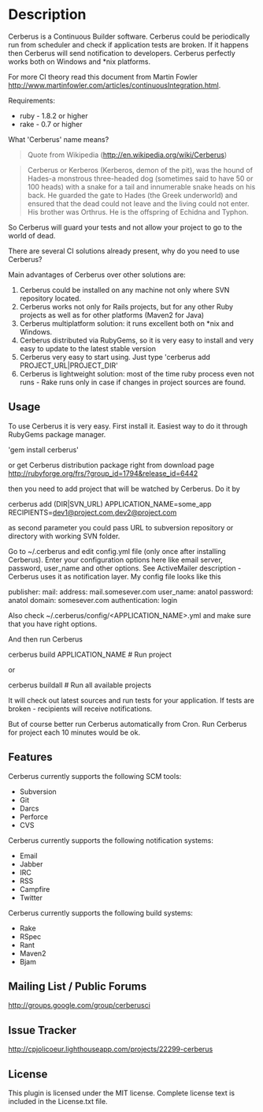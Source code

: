 # Description

Cerberus is a Continuous Builder software. Cerberus could be periodically run from scheduler and check if application tests are broken. If it happens then Cerberus will send notification to developers. Cerberus perfectly works both on Windows and *nix platforms.

For more CI theory read this document from Martin Fowler 
http://www.martinfowler.com/articles/continuousIntegration.html.

Requirements: 
*  ruby - 1.8.2 or higher
*  rake - 0.7 or higher

What 'Cerberus' name means?
> Quote from Wikipedia (http://en.wikipedia.org/wiki/Cerberus)

> Cerberus or Kerberos (Kerberos, demon of the pit), was the hound of Hades-a monstrous three-headed dog (sometimes said to have 50 or 100 heads) with a snake for a tail and innumerable snake heads on his back.
He guarded the gate to Hades (the Greek underworld) and ensured that the dead could not leave and the living could not enter. His brother was Orthrus. He is the offspring of Echidna and Typhon.


So Cerberus will guard your tests and not allow your project to go to the world of dead. 

There are several CI solutions already present, why do you need to use Cerberus?

Main advantages of Cerberus over other solutions are:
1. Cerberus could be installed on any machine not only where SVN repository located.
2. Cerberus works not only for Rails projects, but for any other Ruby projects as well as for other platforms (Maven2 for Java)
3. Cerberus multiplatform solution: it runs excellent both on *nix and Windows.
4. Cerberus distributed via RubyGems, so it is very easy to install and very easy to update to the latest stable version
5. Cerberus very easy to start using. Just type 'cerberus add PROJECT_URL|PROJECT_DIR'
6. Cerberus is lightweight solution: most of the time ruby process even not runs - Rake runs only in case if changes in project sources are found.

## Usage
 
To use Cerberus it is very easy. First install it. Easiest way to do it through RubyGems package manager.

'gem install cerberus'

or get Cerberus distribution package right from download page http://rubyforge.org/frs/?group_id=1794&release_id=6442

then you need to add project that will be watched by Cerberus. Do it by

cerberus add (DIR|SVN_URL) APPLICATION_NAME=some_app RECIPIENTS=dev1@project.com,dev2@project.com

as second parameter you could pass URL to subversion repository or directory with working SVN folder.

Go to ~/.cerberus and edit config.yml file (only once after installing Cerberus). Enter your configuration options here like email server, password, user_name and other options. See ActiveMailer description - Cerberus uses it as notification layer. My config file looks like this

publisher:
  mail:
    address: mail.somesever.com
    user_name: anatol
    password: anatol
    domain: somesever.com
    authentication: login

Also check ~/.cerberus/config/<APPLICATION_NAME>.yml and make sure that you have right options.

And then run Cerberus 

cerberus build APPLICATION_NAME    # Run project

or

cerberus buildall     # Run all available projects


It will check out latest sources and run tests for your application. If tests are broken - recipients will receive notifications.

But of course better run Cerberus automatically from Cron. Run Cerberus for project each 10 minutes would be ok.

## Features

Cerberus currently supports the following SCM tools: 

  * Subversion
  * Git
  * Darcs
  * Perforce
  * CVS

Cerberus currently supports the following notification systems: 

  * Email
  * Jabber
  * IRC
  * RSS
  * Campfire
  * Twitter

Cerberus currently supports the following build systems: 

  * Rake
  * RSpec
  * Rant
  * Maven2
  * Bjam

## Mailing List / Public Forums

http://groups.google.com/group/cerberusci

## Issue Tracker

http://cpjolicoeur.lighthouseapp.com/projects/22299-cerberus

## License

This plugin is licensed under the MIT license. Complete license text
is included in the License.txt file.
